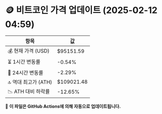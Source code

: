 # 🪙 비트코인 가격 업데이트 (2025-02-12 04:59)

| 항목                | 값 |
|--------------------|----------------|
| 💰 현재 가격 (USD) | $95151.59 |
| ⏳ 1시간 변동률    | -0.54% |
| 📆 24시간 변동률   | -2.29% |
| 🔝 역대 최고가 (ATH) | $109021.48 |
| 📉 ATH 대비 하락률 | -12.65% |

🔄 **이 파일은 GitHub Actions에 의해 자동으로 업데이트됩니다.**

